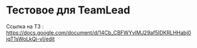 # Тестовое для TeamLead 

Ссылка на ТЗ : https://docs.google.com/document/d/14Cb_CBFWYvlMJ29af5IDKRLHHabj0jqT1sWoLkQi-vI/edit
